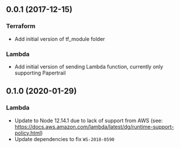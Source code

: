 ## 0.0.1 (2017-12-15)

### Terraform

* Add initial version of tf_module folder

### Lambda

* Add initial version of sending Lambda function, currently only supporting Papertrail

## 0.1.0 (2020-01-29)

### Lambda

* Update to Node 12.14.1 due to lack of support from AWS (see: https://docs.aws.amazon.com/lambda/latest/dg/runtime-support-policy.html)
* Update dependencies to fix `WS-2018-0590`